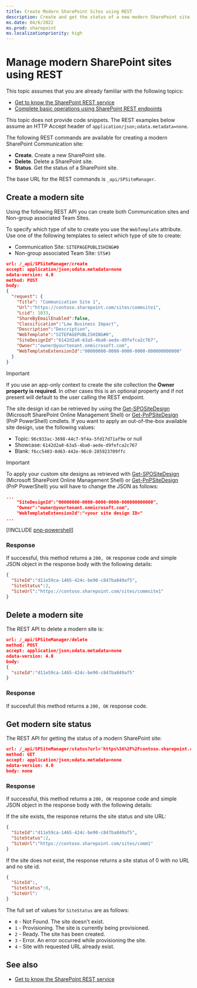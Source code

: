 ```yaml
---
title: Create Modern SharePoint Sites using REST
description: Create and get the status of a new modern SharePoint site by using the REST interface.
ms.date: 04/6/2022
ms.prod: sharepoint
ms.localizationpriority: high
---
```


# Manage modern SharePoint sites using REST

This topic assumes that you are already familiar with the following topics:

- [Get to know the SharePoint REST service](../sp-add-ins/get-to-know-the-sharepoint-rest-service.md)
- [Complete basic operations using SharePoint REST endpoints](../sp-add-ins/complete-basic-operations-using-sharepoint-rest-endpoints.md)

This topic does not provide code snippets. The REST examples below assume an HTTP Accept header of `application/json;odata.metadata=none`.

The following REST commands are available for creating a modern SharePoint Communication site:

- **Create**. Create a new SharePoint site.
- **Delete**. Delete a SharePoint site.
- **Status**. Get the status of a SharePoint site.

The base URL for the REST commands is `_api/SPSiteManager`.

## Create a modern site

Using the following REST API you can create both Communication sites and Non-group associated Team Sites.

To specify which type of site to create you use the `WebTemplate` attribute. Use one of the following templates to select which type of site to create:

- Communication Site: `SITEPAGEPUBLISHING#0`
- Non-group associated Team Site: `STS#3`

```json
url: /_api/SPSiteManager/create
accept: application/json;odata.metadata=none
odata-version: 4.0
method: POST
body:
{
  "request": {
    "Title": "Communication Site 1",
    "Url":"https://contoso.sharepoint.com/sites/commsite1",
    "Lcid": 1033,
    "ShareByEmailEnabled":false,
    "Classification":"Low Business Impact",
    "Description":"Description",
    "WebTemplate":"SITEPAGEPUBLISHING#0",
    "SiteDesignId":"6142d2a0-63a5-4ba0-aede-d9fefca2c767",
    "Owner":"owner@yourtenant.onmicrosoft.com",
    "WebTemplateExtensionId":"00000000-0000-0000-0000-000000000000"
  }
}
```

> [!IMPORTANT]
> If you use an app-only context to create the site collection the **Owner property is required**. In other cases this is an optional property and if not present will default to the user calling the REST endpoint.


The site design id can be retrieved by using the [Get-SPOSiteDesign](/powershell/module/sharepoint-online/get-spositedesign) (Microsoft SharePoint Online Management Shell) or [Get-PnPSiteDesign](/sharepoint/dev/declarative-customization/site-design-pnppowershell) (PnP PowerShell) cmdlets. If you want to apply an out-of-the-box available site design, use the following values:

- Topic: `96c933ac-3698-44c7-9f4a-5fd17d71af9e` or null
- Showcase: `6142d2a0-63a5-4ba0-aede-d9fefca2c767`
- Blank: `f6cc5403-0d63-442e-96c0-285923709ffc`

> [!IMPORTANT]
> To apply your custom site designs as retrieved with [Get-SPOSiteDesign](/powershell/module/sharepoint-online/get-spositedesign) (Microsoft SharePoint Online Management Shell) or [Get-PnPSiteDesign](/powershell/module/sharepoint-pnp/get-pnpsitedesign) (PnP PowerShell) you will have to change the JSON as follows:
```json
...
    "SiteDesignId":"00000000-0000-0000-0000-000000000000",
    "Owner":"owner@yourtenant.onmicrosoft.com",
    "WebTemplateExtensionId":"<your site design ID>"
...
```
[!INCLUDE [pnp-powershell](../../includes/snippets/open-source/pnp-powershell.md)]

### Response

If successful, this method returns a `200, OK` response code and simple JSON object in the response body with the following details:

```json
{
  "SiteId":"d11e59ca-1465-424c-be90-c847ba849af5",
  "SiteStatus":2,
  "SiteUrl":"https://contoso.sharepoint.com/sites/commsite1"
}
```

## Delete a modern site

The REST API to delete a modern site is:

```json
url: /_api/SPSiteManager/delete
method: POST
accept: application/json;odata.metadata=none
odata-version: 4.0
body:
{
  "siteId":"d11e59ca-1465-424c-be90-c847ba849af5"
}
```
### Response

If succesfull this method returns a `200, OK` response code.

## Get modern site status

The REST API for getting the status of a modern SharePoint site:

```json
url: /_api/SPSiteManager/status?url='https%3A%2F%2Fcontoso.sharepoint.com%2Fsites%2Fcommsite1'
method: GET
accept: application/json;odata.metadata=none
odata-version: 4.0
body: none
```

### Response

If successful, this method returns a `200, OK` response code and simple JSON object in the response body with the following details:

If the site exists, the response returns the site status and site URL:

```json
{
  "SiteId":"d11e59ca-1465-424c-be90-c847ba849af5",
  "SiteStatus":2,
  "SiteUrl":"https://contoso.sharepoint.com/sites/comm1"
}
```


If the site does not exist, the response returns a site status of 0 with no URL and no site id.

```json
{
  "SiteId":,
  "SiteStatus":0,
  "SiteUrl":
}
```

The full set of values for `SiteStatus` are as follows:

+ `0` - Not Found.  The site doesn't exist.
+ `1` - Provisioning.  The site is currently being provisioned.
+ `2` - Ready.  The site has been created.
+ `3` - Error.  An error occurred while provisioning the site.
+ `4` - Site with requested URL already exist.

## See also

- [Get to know the SharePoint REST service](../sp-add-ins/get-to-know-the-sharepoint-rest-service.md)
